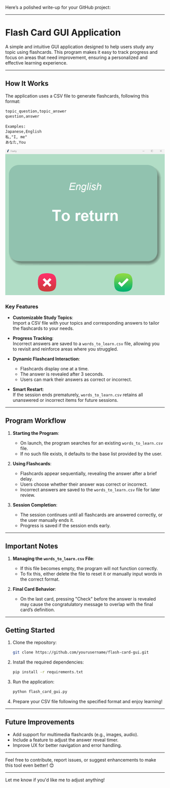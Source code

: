 Here’s a polished write-up for your GitHub project:  

---

# **Flash Card GUI Application**  

A simple and intuitive GUI application designed to help users study any topic using flashcards. This program makes it easy to track progress and focus on areas that need improvement, ensuring a personalized and effective learning experience.  

---

## **How It Works**  

The application uses a CSV file to generate flashcards, following this format:  

```
topic_question,topic_answer  
question,answer  

Examples:  
Japanese,English  
私,"I, me"  
あなた,You  
```  
![](https://github.com/UnEvolvedGod/Flash-Cards/blob/main/images/answer_side.png)
### **Key Features**  

- **Customizable Study Topics**:  
  Import a CSV file with your topics and corresponding answers to tailor the flashcards to your needs.  

- **Progress Tracking**:  
  Incorrect answers are saved to a `words_to_learn.csv` file, allowing you to revisit and reinforce areas where you struggled.  

- **Dynamic Flashcard Interaction**:  
  - Flashcards display one at a time.  
  - The answer is revealed after 3 seconds.  
  - Users can mark their answers as correct or incorrect.  

- **Smart Restart**:  
  If the session ends prematurely, `words_to_learn.csv` retains all unanswered or incorrect items for future sessions.  

---

## **Program Workflow**  

1. **Starting the Program**:  
   - On launch, the program searches for an existing `words_to_learn.csv` file.  
   - If no such file exists, it defaults to the base list provided by the user.  

2. **Using Flashcards**:  
   - Flashcards appear sequentially, revealing the answer after a brief delay.  
   - Users choose whether their answer was correct or incorrect.  
   - Incorrect answers are saved to the `words_to_learn.csv` file for later review.  

3. **Session Completion**:  
   - The session continues until all flashcards are answered correctly, or the user manually ends it.  
   - Progress is saved if the session ends early.  

---

## **Important Notes**  

1. **Managing the `words_to_learn.csv` File**:  
   - If this file becomes empty, the program will not function correctly.  
   - To fix this, either delete the file to reset it or manually input words in the correct format.  

2. **Final Card Behavior**:  
   - On the last card, pressing "Check" before the answer is revealed may cause the congratulatory message to overlap with the final card’s definition.  

---

## **Getting Started**  

1. Clone the repository:  
   ```bash  
   git clone https://github.com/yourusername/flash-card-gui.git  
   ```  

2. Install the required dependencies:  
   ```bash  
   pip install -r requirements.txt  
   ```  

3. Run the application:  
   ```bash  
   python flash_card_gui.py  
   ```  

4. Prepare your CSV file following the specified format and enjoy learning!  

---

## **Future Improvements**  

- Add support for multimedia flashcards (e.g., images, audio).  
- Include a feature to adjust the answer reveal timer.  
- Improve UX for better navigation and error handling.  

---

Feel free to contribute, report issues, or suggest enhancements to make this tool even better! 😊  

--- 

Let me know if you'd like me to adjust anything!
